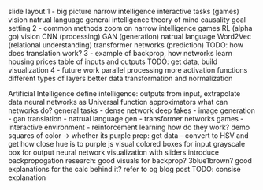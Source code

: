
slide layout
1 - big picture
    narrow intelligence
        interactive tasks (games)
        vision
        natrual language
    general intelligence
        theory of mind
        causality
        goal setting
2 - common methods
    zoom on narrow intelligence
        games
            RL (alpha go)
        vision
            CNN (processing)
            GAN (generation)
        natrual language
            Word2Vec (relational understanding)
            transformer networks (prediction)
            TODO: how does translation work?
3 - example of backprop, how networks learn
    housing prices
    table of inputs and outputs
    TODO: get data, build visualization
4 - future work
    parallel processing
    more activation functions
    different types of layers
    better data transformation and normalization



Artificial Intelligence
    define intelligence: outputs from input, extrapolate data
    neural networks as Universal function approximators
what can networks do?
    general tasks - dense network
    deep fakes - image generation - gan
    translation - natrual language gen - transformer networks
    games - interactive environment - reinforcement learning
how do they work?
    demo
        squares of color -> whether its purple
        prep:
            get data - convert to HSV and get how close hue is to purple
            js visual
                colored boxes for input
                grayscale box for output
                neural network visualization with sliders
    introduce backpropogation
        research:
            good visuals for backprop? 3blue1brown?
            good explanations for the calc behind it? refer to og blog post
        TODO: consise explanation



